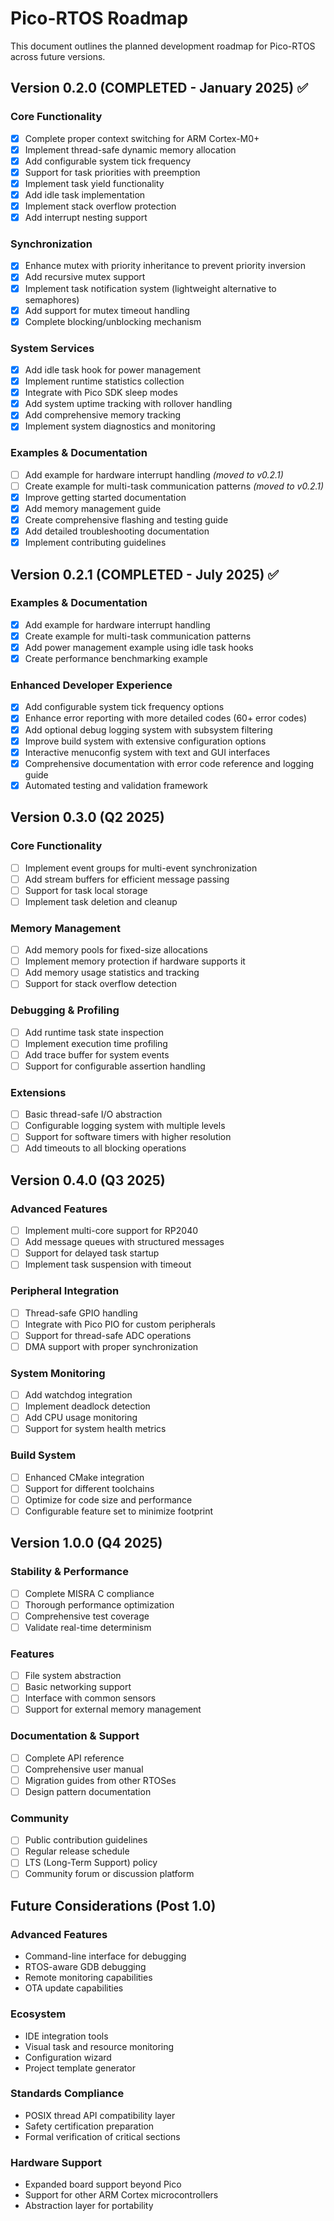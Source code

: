 # Pico-RTOS Roadmap

This document outlines the planned development roadmap for Pico-RTOS across future versions.

## Version 0.2.0 (COMPLETED - January 2025) ✅

### Core Functionality
- [x] Complete proper context switching for ARM Cortex-M0+
- [x] Implement thread-safe dynamic memory allocation
- [x] Add configurable system tick frequency
- [x] Support for task priorities with preemption
- [x] Implement task yield functionality
- [x] Add idle task implementation
- [x] Implement stack overflow protection
- [x] Add interrupt nesting support

### Synchronization
- [x] Enhance mutex with priority inheritance to prevent priority inversion
- [x] Add recursive mutex support
- [x] Implement task notification system (lightweight alternative to semaphores)
- [x] Add support for mutex timeout handling
- [x] Complete blocking/unblocking mechanism

### System Services
- [x] Add idle task hook for power management
- [x] Implement runtime statistics collection
- [x] Integrate with Pico SDK sleep modes
- [x] Add system uptime tracking with rollover handling
- [x] Add comprehensive memory tracking
- [x] Implement system diagnostics and monitoring

### Examples & Documentation
- [ ] Add example for hardware interrupt handling *(moved to v0.2.1)*
- [ ] Create example for multi-task communication patterns *(moved to v0.2.1)*
- [x] Improve getting started documentation
- [x] Add memory management guide
- [x] Create comprehensive flashing and testing guide
- [x] Add detailed troubleshooting documentation
- [x] Implement contributing guidelines

## Version 0.2.1 (COMPLETED - July 2025) ✅

### Examples & Documentation
- [x] Add example for hardware interrupt handling
- [x] Create example for multi-task communication patterns
- [x] Add power management example using idle task hooks
- [x] Create performance benchmarking example

### Enhanced Developer Experience
- [x] Add configurable system tick frequency options
- [x] Enhance error reporting with more detailed codes (60+ error codes)
- [x] Add optional debug logging system with subsystem filtering
- [x] Improve build system with extensive configuration options
- [x] Interactive menuconfig system with text and GUI interfaces
- [x] Comprehensive documentation with error code reference and logging guide
- [x] Automated testing and validation framework

## Version 0.3.0 (Q2 2025)

### Core Functionality
- [ ] Implement event groups for multi-event synchronization
- [ ] Add stream buffers for efficient message passing
- [ ] Support for task local storage
- [ ] Implement task deletion and cleanup

### Memory Management
- [ ] Add memory pools for fixed-size allocations
- [ ] Implement memory protection if hardware supports it
- [ ] Add memory usage statistics and tracking
- [ ] Support for stack overflow detection

### Debugging & Profiling
- [ ] Add runtime task state inspection
- [ ] Implement execution time profiling
- [ ] Add trace buffer for system events
- [ ] Support for configurable assertion handling

### Extensions
- [ ] Basic thread-safe I/O abstraction
- [ ] Configurable logging system with multiple levels
- [ ] Support for software timers with higher resolution
- [ ] Add timeouts to all blocking operations

## Version 0.4.0 (Q3 2025)

### Advanced Features
- [ ] Implement multi-core support for RP2040
- [ ] Add message queues with structured messages
- [ ] Support for delayed task startup
- [ ] Implement task suspension with timeout

### Peripheral Integration
- [ ] Thread-safe GPIO handling
- [ ] Integrate with Pico PIO for custom peripherals
- [ ] Support for thread-safe ADC operations
- [ ] DMA support with proper synchronization

### System Monitoring
- [ ] Add watchdog integration
- [ ] Implement deadlock detection
- [ ] Add CPU usage monitoring
- [ ] Support for system health metrics

### Build System
- [ ] Enhanced CMake integration
- [ ] Support for different toolchains
- [ ] Optimize for code size and performance
- [ ] Configurable feature set to minimize footprint

## Version 1.0.0 (Q4 2025)

### Stability & Performance
- [ ] Complete MISRA C compliance
- [ ] Thorough performance optimization
- [ ] Comprehensive test coverage
- [ ] Validate real-time determinism

### Features
- [ ] File system abstraction
- [ ] Basic networking support
- [ ] Interface with common sensors
- [ ] Support for external memory management

### Documentation & Support
- [ ] Complete API reference
- [ ] Comprehensive user manual
- [ ] Migration guides from other RTOSes
- [ ] Design pattern documentation

### Community
- [ ] Public contribution guidelines
- [ ] Regular release schedule
- [ ] LTS (Long-Term Support) policy
- [ ] Community forum or discussion platform

## Future Considerations (Post 1.0)

### Advanced Features
- Command-line interface for debugging
- RTOS-aware GDB debugging
- Remote monitoring capabilities
- OTA update capabilities

### Ecosystem
- IDE integration tools
- Visual task and resource monitoring
- Configuration wizard
- Project template generator

### Standards Compliance
- POSIX thread API compatibility layer
- Safety certification preparation
- Formal verification of critical sections

### Hardware Support
- Expanded board support beyond Pico
- Support for other ARM Cortex microcontrollers
- Abstraction layer for portability